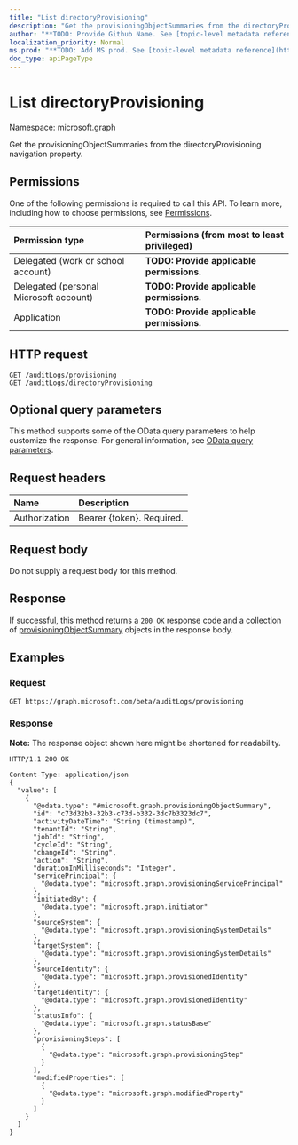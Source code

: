 ```yaml
---
title: "List directoryProvisioning"
description: "Get the provisioningObjectSummaries from the directoryProvisioning navigation property."
author: "**TODO: Provide Github Name. See [topic-level metadata reference](https://msgo.azurewebsites.net/add/document/guidelines/metadata.html#topic-level-metadata)**"
localization_priority: Normal
ms.prod: "**TODO: Add MS prod. See [topic-level metadata reference](https://msgo.azurewebsites.net/add/document/guidelines/metadata.html#topic-level-metadata)**"
doc_type: apiPageType
---
```


# List directoryProvisioning
Namespace: microsoft.graph

Get the provisioningObjectSummaries from the directoryProvisioning navigation property.

## Permissions
One of the following permissions is required to call this API. To learn more, including how to choose permissions, see [Permissions](/graph/permissions-reference).

|Permission type|Permissions (from most to least privileged)|
|:---|:---|
|Delegated (work or school account)|**TODO: Provide applicable permissions.**|
|Delegated (personal Microsoft account)|**TODO: Provide applicable permissions.**|
|Application|**TODO: Provide applicable permissions.**|

## HTTP request

<!-- {
  "blockType": "ignored"
}
-->
``` http
GET /auditLogs/provisioning
GET /auditLogs/directoryProvisioning
```

## Optional query parameters
This method supports some of the OData query parameters to help customize the response. For general information, see [OData query parameters](/graph/query-parameters).

## Request headers
|Name|Description|
|:---|:---|
|Authorization|Bearer {token}. Required.|

## Request body
Do not supply a request body for this method.

## Response

If successful, this method returns a `200 OK` response code and a collection of [provisioningObjectSummary](../resources/provisioningobjectsummary.md) objects in the response body.

## Examples

### Request
<!-- {
  "blockType": "request",
  "name": "get_provisioningobjectsummary"
}
-->
``` http
GET https://graph.microsoft.com/beta/auditLogs/provisioning
```


### Response
**Note:** The response object shown here might be shortened for readability.
<!-- {
  "blockType": "response",
  "truncated": true,
  "@odata.type": "Collection(microsoft.graph.provisioningObjectSummary)"
}
-->
``` http
HTTP/1.1 200 OK

Content-Type: application/json
{
  "value": [
    {
      "@odata.type": "#microsoft.graph.provisioningObjectSummary",
      "id": "c73d32b3-32b3-c73d-b332-3dc7b3323dc7",
      "activityDateTime": "String (timestamp)",
      "tenantId": "String",
      "jobId": "String",
      "cycleId": "String",
      "changeId": "String",
      "action": "String",
      "durationInMilliseconds": "Integer",
      "servicePrincipal": {
        "@odata.type": "microsoft.graph.provisioningServicePrincipal"
      },
      "initiatedBy": {
        "@odata.type": "microsoft.graph.initiator"
      },
      "sourceSystem": {
        "@odata.type": "microsoft.graph.provisioningSystemDetails"
      },
      "targetSystem": {
        "@odata.type": "microsoft.graph.provisioningSystemDetails"
      },
      "sourceIdentity": {
        "@odata.type": "microsoft.graph.provisionedIdentity"
      },
      "targetIdentity": {
        "@odata.type": "microsoft.graph.provisionedIdentity"
      },
      "statusInfo": {
        "@odata.type": "microsoft.graph.statusBase"
      },
      "provisioningSteps": [
        {
          "@odata.type": "microsoft.graph.provisioningStep"
        }
      ],
      "modifiedProperties": [
        {
          "@odata.type": "microsoft.graph.modifiedProperty"
        }
      ]
    }
  ]
}
```

